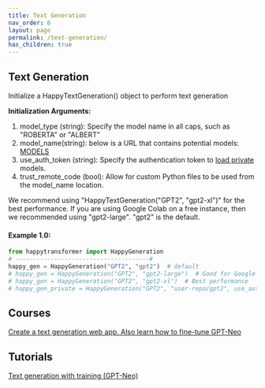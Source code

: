 ```yaml
---
title: Text Generation
nav_order: 6
layout: page
permalink: /text-generation/
has_children: true
---
```


## Text Generation

Initialize a HappyTextGeneration() object to perform text generation

**Initialization Arguments:**
 1. model_type (string): Specify the model name in all caps, such as "ROBERTA" or "ALBERT" 
 2. model_name(string): below is a URL that contains potential models: 
       [MODELS](https://huggingface.co/models?pipeline_tag=text-generation)
 3. use_auth_token (string): Specify the authentication token to 
    [load private](https://huggingface.co/transformers/model_sharing.html) models. 
 4. trust_remote_code (bool): Allow for custom Python files to be used from the model_name location.   

We recommend using "HappyTextGeneration("GPT2", "gpt2-xl")" for the best performance. 
If you are using Google Colab on a free instance, then we recommended using  "gpt2-large". 
"gpt2" is the default. 


#### Example 1.0:
```python
from happytransformer import HappyGeneration
# --------------------------------------#
happy_gen = HappyGeneration("GPT2", "gpt2")  # default
# happy_gen = HappyGeneration("GPT2", "gpt2-large")  # Good for Google Colab
# happy_gen = HappyGeneration("GPT2", "gpt2-xl")  # Best performance 
# happy_gen_private = HappyGeneration("GPT2", "user-repo/gpt2", use_auth_token="123abc")

```

## Courses 
[Create a text generation web app. Also learn how to fine-tune GPT-Neo](https://www.udemy.com/course/nlp-text-generation-python-web-app/?couponCode=LAUNCH)
 

## Tutorials 

[Text generation with training (GPT-Neo)](https://youtu.be/GzHJ3NUVtV4)

